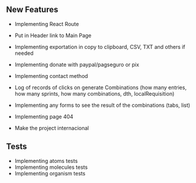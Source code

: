 ## New Features

- Implementing React Route
- Put in Header link to Main Page
- Implementing exportation in copy to clipboard, CSV, TXT and others if needed

- Implementing donate with paypal/pagseguro or pix
- Implementing contact method
- Log of records of clicks on generate Combinations (how many entries, how many sprints, how many combinations, dth, localRequisition)

- Implementing any forms to see the result of the combinations (tabs, list)
- Implementing page 404
- Make the project internacional

## Tests

- Implementing atoms tests
- Implementing molecules tests
- Implementing organism tests

